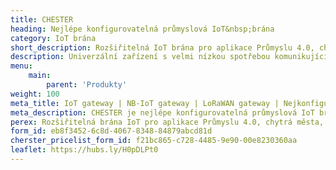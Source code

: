 ```yaml
---
title: CHESTER
heading: Nejlépe konfigurovatelná průmyslová IoT&nbsp;brána
category: IoT brána
short_description: Rozšiřitelná IoT brána pro aplikace Průmyslu 4.0, chytrá města, vzdálené odečty a zemědělství.
description: Univerzální zařízení s velmi nízkou spotřebou komunikující prostřednictvím LPWAN. Umožňuje připojení dalších externích prvků pomocí celé řady rozhraní.
menu:
    main:
        parent: 'Produkty'
weight: 100
meta_title: IoT gateway | NB-IoT gateway | LoRaWAN gateway | Nejkonfigurovatelnější IoT gateway CHESTER od HARDWARIO
meta_description: CHESTER je nejlépe konfigurovatelná průmyslová IoT brána pro aplikace Průmyslu 4.0, chytrá města, vzdálené odečty a zemědělství. Zařízení připojuje senzory, akční členy, řídicí jednotky PLC a další zařízení k internetu prostřednictvím komunikačních technologií LPWAN. CHESTER je vybaven robustním, vodotěsným krytem se stupněm krytí IP67 pro náročné podmínky prostředí. Kromě toho jeho široký rozsah provozních teplot a velmi nízká spotřeba energie na baterie umožňuje nasazení ve venkovním prostředí. 
perex: Rozšiřitelná brána IoT pro aplikace Průmyslu 4.0, chytrá města, vzdálené odečty a zemědělství. CHESTER připojuje senzory, akční členy, řídicí jednotky PLC a další zařízení k internetu. Flexibilní napájení a komunikační technologie LPWAN umožňují spolehlivé připojení ze vzdálených i hlubokých vnitřních prostor.
form_id: eb8f3452-6c8d-4067-8348-84879abcd81d
cherster_pricelist_form_id: f21bc865-c728-4485-9e90-00e8230360aa
leaflet: https://hubs.ly/H0pDLPt0
---
```

